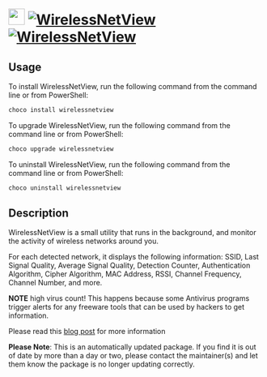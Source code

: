 ﻿# <img src="https://cdn.jsdelivr.net/gh/mkevenaar/chocolatey-packages@355d7ce6ca37378aa523127e7f4200685ad58121/icons/wirelessnetview.png" width="32" height="32"/> [![WirelessNetView](https://img.shields.io/chocolatey/v/wirelessnetview.svg?label=WirelessNetView)](https://chocolatey.org/packages/wirelessnetview) [![WirelessNetView](https://img.shields.io/chocolatey/dt/wirelessnetview.svg)](https://chocolatey.org/packages/wirelessnetview)

## Usage
To install WirelessNetView, run the following command from the command line or from PowerShell:
```powershell
choco install wirelessnetview
```

To upgrade WirelessNetView, run the following command from the command line or from PowerShell:
```powershell
choco upgrade wirelessnetview
```

To uninstall WirelessNetView, run the following command from the command line or from PowerShell:
```powershell
choco uninstall wirelessnetview
```

## Description
WirelessNetView is a small utility that runs in the background, and monitor the activity of wireless networks around you.

For each detected network, it displays the following information: SSID, Last Signal Quality, Average Signal Quality, Detection Counter, Authentication Algorithm, Cipher Algorithm, MAC Address, RSSI, Channel Frequency, Channel Number, and more.

**NOTE** high virus count! This happens because some Antivirus programs trigger alerts for any freeware tools that can be used by hackers to get information.

Please read this [blog post](http://blog.nirsoft.net/2009/05/17/antivirus-companies-cause-a-big-headache-to-small-developers/) for more information

**Please Note**: This is an automatically updated package. If you find it is
out of date by more than a day or two, please contact the maintainer(s) and
let them know the package is no longer updating correctly.

